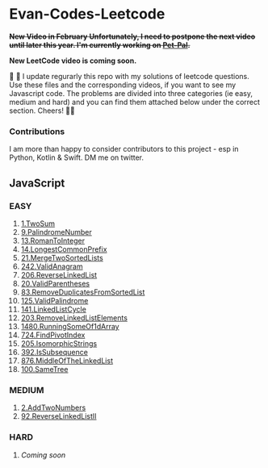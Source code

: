 # Evan-Codes-Leetcode

<strong> <s> New Video in February </s> </strong>
<strong> <s> Unfortunately, I need to postpone the next video until later this year. I'm currently working on [Pet-Pal](https://github.com/imevanc/pet-pal). </s> </strong>

<strong>New LeetCode video is coming soon.</strong>

👋 👋 I update regurarly this repo with my solutions of leetcode questions. Use these files and the corresponding videos, if you want to see my Javascript code. The problems are divided into three categories (ie easy, medium and hard) and you can find them attached below under the correct section. Cheers! 🙏🙏

### Contributions

I am more than happy to consider contributors to this project - esp in Python, Kotlin & Swift. DM me on twitter.

## JavaScript

### EASY

1. [1.TwoSum](https://github.com/imevanc/evan-codes-leetcode/tree/main/JavaScript/Easy/1.TwoSum/src)
2. [9.PalindromeNumber](https://github.com/imevanc/evan-codes-leetcode/tree/main/JavaScript/Easy/9.PalindromeNumber/src)
3. [13.RomanToInteger](https://github.com/imevanc/evan-codes-leetcode/blob/main/JavaScript/Easy/13.RomanToInteger/src)
4. [14.LongestCommonPrefix](https://github.com/imevanc/evan-codes-leetcode/tree/main/JavaScript/Easy/14.LongestCommonPrefix/src)
5. [21.MergeTwoSortedLists](https://github.com/imevanc/evan-codes-leetcode/tree/main/JavaScript/Easy/21.MergeTwoSortedLists/src)
6. [242.ValidAnagram](https://github.com/imevanc/evan-codes-leetcode/tree/main/JavaScript/Easy/242.ValidAnagram/src)
7. [206.ReverseLinkedList](https://github.com/imevanc/evan-codes-leetcode/tree/main/JavaScript/Easy/206.ReverseLinkedList/src)
8. [20.ValidParentheses](https://github.com/imevanc/evan-codes-leetcode/tree/main/JavaScript/Easy/20.ValidParentheses/src)
9. [83.RemoveDuplicatesFromSortedList](https://github.com/imevanc/evan-codes-leetcode/tree/main/JavaScript/Easy/83.RemoveDuplicatesFromSortedList/src)
10. [125.ValidPalindrome](https://github.com/imevanc/evan-codes-leetcode/tree/main/JavaScript/Easy/125.ValidPalindrome/src)
11. [141.LinkedListCycle](https://github.com/imevanc/evan-codes-leetcode/tree/main/JavaScript/Easy/141.LinkedListCycle/src)
12. [203.RemoveLinkedListElements](https://github.com/imevanc/evan-codes-leetcode/tree/main/JavaScript/Easy/203.RemoveLinkedListElements/src)
13. [1480.RunningSomeOf1dArray](https://github.com/imevanc/evan-codes-leetcode/tree/main/JavaScript/Easy/1480.RunningSumOf1dArray/src)
14. [724.FindPivotIndex](https://github.com/imevanc/evan-codes-leetcode/blob/main/JavaScript/Easy/724.FindPivotIndex/src)
15. [205.IsomorphicStrings](https://github.com/imevanc/evan-codes-leetcode/tree/main/JavaScript/Easy/205.IsomorphicStrings/src)
16. [392.IsSubsequence](https://github.com/imevanc/evan-codes-leetcode/tree/main/JavaScript/Easy/392.IsSubsequence/src)
17. [876.MiddleOfTheLinkedList](https://github.com/imevanc/evan-codes-leetcode/tree/main/JavaScript/Easy/876.MiddleOfTheLinkedList/src)
18. [100.SameTree](https://github.com/imevanc/evan-codes-leetcode/tree/main/JavaScript/Easy/100.SameTree/src)

### MEDIUM

1. [2.AddTwoNumbers](https://github.com/imevanc/evan-codes-leetcode/tree/main/JavaScript/Medium/2.AddTwoNumbers/src)
2. [92.ReverseLinkedListII](https://github.com/imevanc/evan-codes-leetcode/tree/main/JavaScript/Medium/92.ReverseLinkedListII/src)

### HARD

1. _Coming soon_
